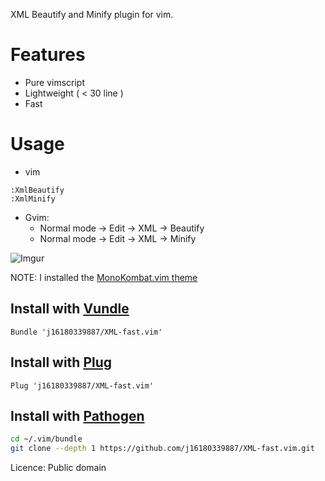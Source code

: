 XML Beautify and Minify plugin for vim.

Features
=====
* Pure vimscript
* Lightweight ( < 30 line )
* Fast

Usage
=====
* vim
```vim
:XmlBeautify
:XmlMinify
```
* Gvim:
    * Normal mode -> Edit -> XML -> Beautify
    * Normal mode -> Edit -> XML -> Minify

![Imgur](https://i.imgur.com/Sz7f7T1.png)

NOTE: I installed the [MonoKombat.vim theme](https://github.com/j16180339887/MonoKombat.vim)

## Install with [Vundle](https://github.com/VundleVim/Vundle.vim)
```vim
Bundle 'j16180339887/XML-fast.vim'
```

## Install with [Plug](https://github.com/junegunn/vim-plug)
```vim
Plug 'j16180339887/XML-fast.vim'
```

## Install with [Pathogen](https://github.com/tpope/vim-pathogen)
```sh
cd ~/.vim/bundle
git clone --depth 1 https://github.com/j16180339887/XML-fast.vim.git
```

Licence: Public domain
